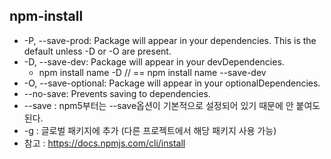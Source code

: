 ## npm-install

* -P, --save-prod: Package will appear in your dependencies. This is the default unless -D or -O are present.
* -D, --save-dev: Package will appear in your devDependencies.
   * npm install name -D // == npm install name --save-dev
* -O, --save-optional: Package will appear in your optionalDependencies.
* --no-save: Prevents saving to dependencies.
* --save : npm5부터는 --save옵션이 기본적으로 설정되어 있기 때문에 안 붙여도 된다.
* -g : 글로벌 패키지에 추가 (다른 프로젝트에서 해당 패키지 사용 가능)
* 참고 : https://docs.npmjs.com/cli/install
